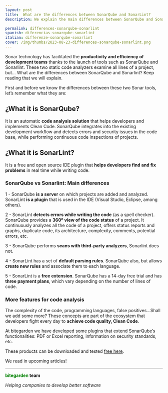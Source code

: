 ```yaml
---
layout: post
title:  What are the differences between SonarQube and SonarLint?
description: We explain the main differences between SonarQube and SonarLint, Sonar’s code analysis solutions.

permalink: differences-sonarqube-sonarlint
spanish: diferencias-sonarqube-sonarlint
italian: differenze-sonarqube-sonarlint
cover: /img/thumbs/2023-08-23-differences-sonarqube-sonarlint.png
---
```


Sonar technology has facilitated the **productivity and efficiency of development teams** thanks to the launch of tools such as SonarQube and Sonarlint. These two static code analyzers examine all lines of a project, but... What are the differences between SonarQube and Sonarlint? Keep reading that we will explain.

First and before we know the differences between these two Sonar tools, let’s remember what they are:  

<h2>¿What it is SonarQube?</h2>

It is an automatic **code analysis solution** that helps developers and implements Clean Code. SonarQube integrates into the existing development workflow and detects errors and security issues in the code base, while performing continuous code inspections of projects.


<h2>¿What it is SonarLint?</h2>

It is a free and open source IDE plugin that **helps developers find and fix problems** in real time while writing code.

<h3>SonarQube vs Sonarlint: Main differences</h3>

1 - SonarQube **is a server** on which projects are added and analyzed. SonarLint **is a plugin** that is used in the IDE (Visual Studio, Eclipse, among others).

2 - SonarLint **detects errors while writing the code** (as a spell checker). SonarQube provides a **360º view of the code status** of a project. It continuously analyzes all the code of a project, offers status reports and graphs, duplicate code, its architecture, complexity, comments, potential errors, etc.

3 - SonarQube performs **scans with third-party analyzers**, Sonarlint does not.

4 - SonarLint has a set of **default parsing rules**. SonarQube also, but allows **create new rules** and associate them to each language.

5 - SonarLint is a **free extension**. SonarQube has a 14-day free trial and has **three payment plans**, which vary depending on the number of lines of code. 

<h3>More features for code analysis</h3>

The complexity of the code, programming languages, false positives...Shall we add some more? These concepts are part of the ecosystem that developers fight every day to **achieve code quality, Clean Code**. 

At bitegarden we have developed some plugins that extend SonarQube’s functionalities: PDF or Excel reporting, information on security standards, etc. 

These products can be downloaded and tested [free here](https://www.bitegarden.com/products/).

We read in upcoming articles!

---
**<span style="color: green">bitegarden</span> team**

_Helping companies to develop better software_
